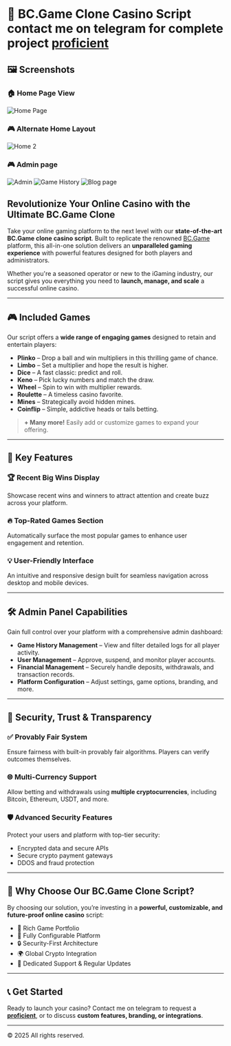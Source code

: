 # 🎰 BC.Game Clone Casino Script contact me on telegram for complete project **[proficient](https://t.me/Proficientng)**

## 🖼️ Screenshots

### 🏠 Home Page View

![Home Page](./screenshots/home-page.jpg)

### 🎮 Alternate Home Layout

![Home 2](./screenshots/home2.jpg)

### 🎮 Admin page

![Admin](./screenshots/admin-first-page.jpg)
![Game History](./screenshots/game-history.jpg)
![Blog page](./screenshots/blog-page.jpg)



## Revolutionize Your Online Casino with the Ultimate BC.Game Clone

Take your online gaming platform to the next level with our **state-of-the-art BC.Game clone casino script**. Built to replicate the renowned [BC.Game](https://bc.game) platform, this all-in-one solution delivers an **unparalleled gaming experience** with powerful features designed for both players and administrators.

Whether you're a seasoned operator or new to the iGaming industry, our script gives you everything you need to **launch, manage, and scale** a successful online casino.

---

## 🎮 Included Games

Our script offers a **wide range of engaging games** designed to retain and entertain players:

- **Plinko** – Drop a ball and win multipliers in this thrilling game of chance.
- **Limbo** – Set a multiplier and hope the result is higher.
- **Dice** – A fast classic: predict and roll.
- **Keno** – Pick lucky numbers and match the draw.
- **Wheel** – Spin to win with multiplier rewards.
- **Roulette** – A timeless casino favorite.
- **Mines** – Strategically avoid hidden mines.
- **Coinflip** – Simple, addictive heads or tails betting.

> **+ Many more!** Easily add or customize games to expand your offering.

---

## 🚀 Key Features

### 🏆 Recent Big Wins Display

Showcase recent wins and winners to attract attention and create buzz across your platform.

### 🔥 Top-Rated Games Section

Automatically surface the most popular games to enhance user engagement and retention.

### 💡 User-Friendly Interface

An intuitive and responsive design built for seamless navigation across desktop and mobile devices.

---

## 🛠️ Admin Panel Capabilities

Gain full control over your platform with a comprehensive admin dashboard:

- **Game History Management** – View and filter detailed logs for all player activity.
- **User Management** – Approve, suspend, and monitor player accounts.
- **Financial Management** – Securely handle deposits, withdrawals, and transaction records.
- **Platform Configuration** – Adjust settings, game options, branding, and more.

---

## 🔐 Security, Trust & Transparency

### ✅ Provably Fair System

Ensure fairness with built-in provably fair algorithms. Players can verify outcomes themselves.

### 🌐 Multi-Currency Support

Allow betting and withdrawals using **multiple cryptocurrencies**, including Bitcoin, Ethereum, USDT, and more.

### 🛡️ Advanced Security Features

Protect your users and platform with top-tier security:

- Encrypted data and secure APIs
- Secure crypto payment gateways
- DDOS and fraud protection

---

## 💼 Why Choose Our BC.Game Clone Script?

By choosing our solution, you’re investing in a **powerful, customizable, and future-proof online casino** script:

- 🎲 Rich Game Portfolio
- 🔧 Fully Configurable Platform
- 🔒 Security-First Architecture
- 🌍 Global Crypto Integration
- 🤝 Dedicated Support & Regular Updates

---

## 📞 Get Started

Ready to launch your casino? Contact me on telegram to request a **[proficient](https://t.me/Proficientng)**, or to discuss **custom features, branding, or integrations**.

---

© 2025 All rights reserved.
